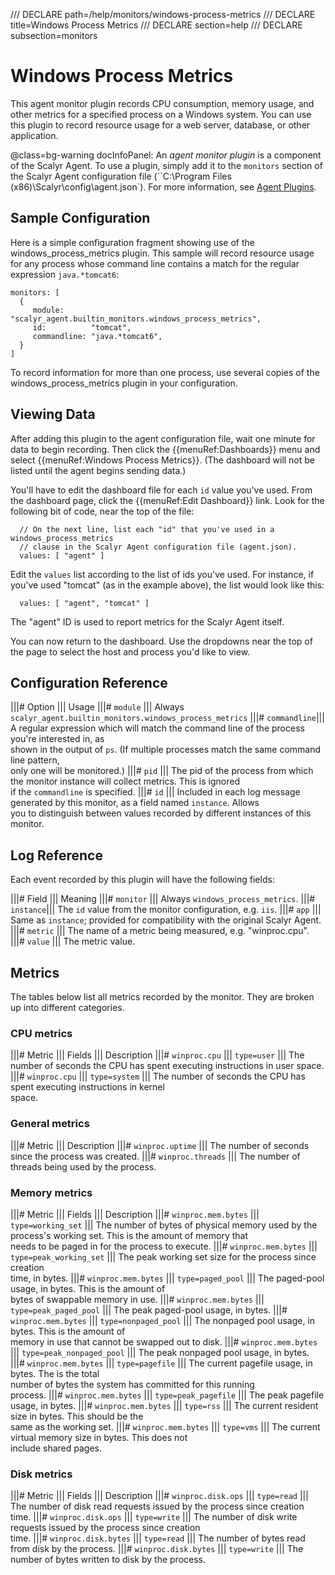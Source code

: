 /// DECLARE path=/help/monitors/windows-process-metrics
/// DECLARE title=Windows Process Metrics
/// DECLARE section=help
/// DECLARE subsection=monitors

# Windows Process Metrics

This agent monitor plugin records CPU consumption, memory usage, and other metrics for a specified process
on a Windows system.  You can use this plugin to record resource usage for a web server, database, or other application.

@class=bg-warning docInfoPanel: An *agent monitor plugin* is a component of the Scalyr Agent. To use a plugin,
simply add it to the ``monitors`` section of the Scalyr Agent configuration file
(``C:\Program Files (x86)\Scalyr\config\agent.json`).
For more information, see [Agent Plugins](/help/scalyr-agent#plugins).


## Sample Configuration

Here is a simple configuration fragment showing use of the windows_process_metrics plugin. This sample will record
resource usage for any process whose command line contains a match for the regular expression ``java.*tomcat6``:

    monitors: [
      {
         module:      "scalyr_agent.builtin_monitors.windows_process_metrics",
         id:          "tomcat",
         commandline: "java.*tomcat6",
      }
    ]

To record information for more than one process, use several copies of the windows_process_metrics plugin in
your configuration.


## Viewing Data

After adding this plugin to the agent configuration file, wait one minute for data to begin recording. Then
click the {{menuRef:Dashboards}} menu and select {{menuRef:Windows Process Metrics}}. (The dashboard will not be
listed until the agent begins sending data.)

You'll have to edit the dashboard file for each ``id`` value you've used. From the dashboard page, click the
{{menuRef:Edit Dashboard}} link. Look for the following bit of code, near the top of the file:

      // On the next line, list each "id" that you've used in a windows_process_metrics
      // clause in the Scalyr Agent configuration file (agent.json).
      values: [ "agent" ]

Edit the ``values`` list according to the list of ids you've used. For instance, if you've used "tomcat"
(as in the example above), the list would look like this:

      values: [ "agent", "tomcat" ]

The "agent" ID is used to report metrics for the Scalyr Agent itself.

You can now return to the dashboard. Use the dropdowns near the top of the page to select the host and process
you'd like to view.


## Configuration Reference

|||# Option         ||| Usage
|||# ``module``     ||| Always ``scalyr_agent.builtin_monitors.windows_process_metrics``
|||# ``commandline``||| A regular expression which will match the command line of the process you're interested in, as \
                        shown in the output of ``ps``. (If multiple processes match the same command line pattern, \
                        only one will be monitored.)
|||# ``pid``        ||| The pid of the process from which the monitor instance will collect metrics.  This is ignored \
                        if the ``commandline`` is specified.
|||# ``id``         ||| Included in each log message generated by this monitor, as a field named ``instance``. Allows \
                        you to distinguish between values recorded by different instances of this monitor.


## Log Reference

Each event recorded by this plugin will have the following fields:

|||# Field       ||| Meaning
|||# ``monitor`` ||| Always ``windows_process_metrics``.
|||# ``instance``||| The ``id`` value from the monitor configuration, e.g. ``iis``.
|||# ``app``     ||| Same as ``instance``; provided for compatibility with the original Scalyr Agent.
|||# ``metric``  ||| The name of a metric being measured, e.g. "winproc.cpu".
|||# ``value``   ||| The metric value.

## Metrics

The tables below list all metrics recorded by the monitor.  They are broken up into different categories.

### CPU metrics

|||# Metric          ||| Fields          ||| Description
|||# ``winproc.cpu`` ||| ``type=user``   ||| The number of seconds the CPU has spent executing instructions in user space.
|||# ``winproc.cpu`` ||| ``type=system`` ||| The number of seconds the CPU has spent executing instructions in kernel \
                                             space.

### General metrics

|||# Metric              ||| Description
|||# ``winproc.uptime``  ||| The number of seconds since the process was created.
|||# ``winproc.threads`` ||| The number of threads being used by the process.

### Memory metrics

|||# Metric                ||| Fields                      ||| Description
|||# ``winproc.mem.bytes`` ||| ``type=working_set``        ||| The number of bytes of physical memory used by the \
                                                               process's working set.  This is the amount of memory that \
                                                               needs to be paged in for the process to execute.
|||# ``winproc.mem.bytes`` ||| ``type=peak_working_set``   ||| The peak working set size for the process since creation \
                                                               time, in bytes.
|||# ``winproc.mem.bytes`` ||| ``type=paged_pool``         ||| The paged-pool usage, in bytes.  This is the amount of \
                                                               bytes of swappable memory in use.
|||# ``winproc.mem.bytes`` ||| ``type=peak_paged_pool``    ||| The peak paged-pool usage, in bytes.
|||# ``winproc.mem.bytes`` ||| ``type=nonpaged_pool``      ||| The nonpaged pool usage, in bytes.  This is the amount of \
                                                               memory in use that cannot be swapped out to disk.
|||# ``winproc.mem.bytes`` ||| ``type=peak_nonpaged_pool`` ||| The peak nonpaged pool usage, in bytes.
|||# ``winproc.mem.bytes`` ||| ``type=pagefile``           ||| The current pagefile usage, in bytes.  The is the total \
                                                               number of bytes the system has committed for this running \
                                                               process.
|||# ``winproc.mem.bytes`` ||| ``type=peak_pagefile``      ||| The peak pagefile usage, in bytes.
|||# ``winproc.mem.bytes`` ||| ``type=rss``                ||| The current resident size in bytes.  This should be the \
                                                               same as the working set.
|||# ``winproc.mem.bytes`` ||| ``type=vms``                ||| The current virtual memory size in bytes.  This does not \
                                                               include shared pages.

### Disk metrics

|||# Metric                 ||| Fields         ||| Description
|||# ``winproc.disk.ops``   ||| ``type=read``  ||| The number of disk read requests issued by the process since creation \
                                                   time.
|||# ``winproc.disk.ops``   ||| ``type=write`` ||| The number of disk write requests issued by the process since creation \
                                                   time.
|||# ``winproc.disk.bytes`` ||| ``type=read``  ||| The number of bytes read from disk by the process.
|||# ``winproc.disk.bytes`` ||| ``type=write`` ||| The number of bytes written to disk by the process.
